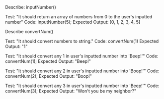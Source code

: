 Describe: inputNumber()

Test: "It should return an array of numbers from 0 to the user's inputted number"
Code: inputNumber(5);
Expected Output: [0, 1, 2, 3, 4, 5]

Describe convertNum()

Test: "It should convert numbers to string."
Code: convertNum(1)
Expected Output: "1"

Test: "It should convert any 1 in user's inputted number into 'Beep!'"
Code: convertNum(1);
Expected Output: "Beep!"

Test: "It should convert any 2 in user's inputted number into 'Boop!'"
Code: convertNum(2);
Expected Output: "Boop!"

Test: "It should convert any 3 in user's inputted number into 'Beep!'"
Code: convertNum(3);
Expected Output: "Won't you be my neighbor?"
